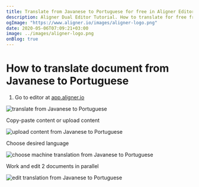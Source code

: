 ```yaml
---
title: Translate from Javanese to Portuguese for free in Aligner Editor
description: Aligner Dual Editor Tutorial. How to translate for free from Javanese to Portuguese. Aligner is multilingual document management platform. 
ogImage: "https://www.aligner.io/images/aligner-logo.png"
date: 2020-05-06T07:09:21+03:00
image: ../images/aligner-logo.png
onBlog: true
---
```


# How to translate document from Javanese to Portuguese

1. Go to editor at [app.aligner.io](https://app.aligner.io "Aligner App web page")

![translate from Javanese to Portuguese](../aligner-blank-editor.png "translate from Javanese to Portuguese")

Copy-paste content or upload content

![upload content from Javanese to Portuguese](../aligner-uploaded-document.png "upload content from Javanese to Portuguese")

Choose desired language

![choose machine translation from Javanese to Portuguese](../aligner-language-dropdown.png "choose machine translation from Javanese to Portuguese")

Work and edit 2 documents in parallel

![edit translation from Javanese to Portuguese](../aligner-double-sitded-editor.png "edit translation from Javanese to Portuguese")

